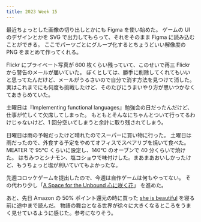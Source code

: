```yaml
---
title: 2023 Week 15
---
```


最近ちょっとした画像の切り出しとかにも Figma を使い始めた。
ゲームの UI のデザインとかを SVG で出力してもらって、それをそのまま Figma に読み込むことができる。
ここでパーツごとにグループ化するとちょうどいい解像度の PNG をまとめて作ってくれる。

Flickr にプライベート写真が 600 枚くらい残っていて、このせいで再三 Flickr から警告のメールが届いていた。
ぼくとしては、勝手に削除してくれてもいいと思ってたんだけど、メールがうるさいので自分で消す方法を見つけて消した。
実はこれまでにも何度も挑戦したけど、そのたびにうまいやり方が思いつかなくてあきらめていた。

土曜日は『Implementing functional languages』勉強会の日だったんだけど、仕事が忙しくて欠席してしまった。
もともとそんなにちゃんとついて行ってるわけじゃないけど、1 回分空いてしまうと余計に取り残されてしまう。

日曜日は雨の予報だったけど晴れたのでスーパーに買い物に行った。
土曜日は雨だったので、外食する予定をやめてオフィスでスペアリブを焼いて食べた。
MEATER で 95°C くらいに設定し、140°C のオーブンで 40 分くらいで焼けた。
はちみつとシナモン、塩コショウで味付けした。まあまあおいしかったけど、もうちょっと塩が利いていてもよかったな。

先週コロッケゲームを提出したので、今週は自作ゲームは何もやってない。
その代わり少し「[A Space for the Unbound 心に咲く花](https://store.steampowered.com/app/1201270/A_Space_for_the_Unbound/?l=japanese)」
を進めた。

あと、先日 Amazon の 50% ポイント還元の時に買った [she is beautiful](https://amzn.to/3A4ix5E) を寝る前に途中まで読んだ。
物語の舞台となる世界が徐々に大きくなるところをうまく見せているように感じた。参考になりそう。
